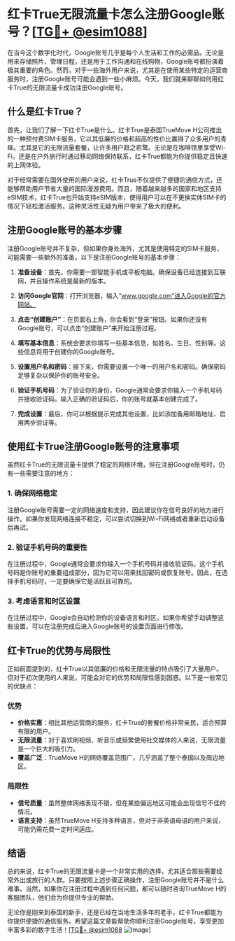 # 红卡True无限流量卡怎么注册Google账号？[[TG💪+ @esim1088](https://t.me/s/esim1088)]

在当今这个数字化时代，Google账号几乎是每个人生活和工作的必需品。无论是用来存储照片、管理日程，还是用于工作沟通和在线购物，Google账号都扮演着极其重要的角色。然而，对于一些海外用户来说，尤其是在使用某些特定的运营商服务时，注册Google账号可能会遇到一些小麻烦。今天，我们就来聊聊如何用红卡True的无限流量卡成功注册Google账号。

## 什么是红卡True？

首先，让我们了解一下红卡True是什么。红卡True是泰国TrueMove H公司推出的一种预付费SIM卡服务，它以其低廉的价格和超高的性价比赢得了众多用户的青睐。尤其是它的无限流量套餐，让许多用户趋之若鹜。无论是在咖啡馆里享受Wi-Fi，还是在户外旅行时通过移动网络保持联系，红卡True都能为你提供稳定且快速的上网体验。

对于经常需要在国外使用的用户来说，红卡True不仅提供了便捷的通信方式，还能够帮助用户节省大量的国际漫游费用。而且，随着越来越多的国家和地区支持eSIM技术，红卡True也开始支持eSIM版本，使得用户可以在不更换实体SIM卡的情况下轻松激活服务。这种灵活性无疑为用户带来了极大的便利。

## 注册Google账号的基本步骤

注册Google账号并不复杂，但如果你身处海外，尤其是使用特定的SIM卡服务，可能需要一些额外的准备。以下是注册Google账号的基本步骤：

1. **准备设备**：首先，你需要一部智能手机或平板电脑。确保设备已经连接到互联网，并且操作系统是最新的版本。

2. **访问Google官网**：打开浏览器，输入“www.google.com”进入Google的官方网站。

3. **点击“创建账户”**：在页面右上角，你会看到“登录”按钮。如果你还没有Google账号，可以点击“创建账户”来开始注册过程。

4. **填写基本信息**：系统会要求你填写一些基本信息，如姓名、生日、性别等。这些信息将用于创建你的Google账号。

5. **设置用户名和密码**：接下来，你需要设置一个唯一的用户名和密码。确保密码足够复杂以保护你的账号安全。

6. **验证手机号码**：为了验证你的身份，Google通常会要求你输入一个手机号码并接收验证码。输入正确的验证码后，你的账号就基本创建完成了。

7. **完成设置**：最后，你可以根据提示完成其他设置，比如添加备用邮箱地址、启用两步验证等。

## 使用红卡True注册Google账号的注意事项

虽然红卡True的无限流量卡提供了稳定的网络环境，但在注册Google账号时，仍有一些需要注意的地方：

### 1. 确保网络稳定

注册Google账号需要一定的网络速度和支持，因此建议你在信号良好的地方进行操作。如果你发现网络连接不稳定，可以尝试切换到Wi-Fi网络或者重新启动设备后再试。

### 2. 验证手机号码的重要性

在注册过程中，Google通常会要求你输入一个手机号码并接收验证码。这个手机号码是你账号的重要组成部分，因为它可以用来找回密码或恢复账号。因此，在选择手机号码时，一定要确保它是活跃且可靠的。

### 3. 考虑语言和时区设置

在注册过程中，Google会自动检测你的设备语言和时区。如果你希望手动调整这些设置，可以在注册完成后进入Google账号的设置页面进行修改。

## 红卡True的优势与局限性

正如前面提到的，红卡True以其低廉的价格和无限流量的特点吸引了大量用户。但对于初次使用的人来说，可能会对它的优势和局限性感到困惑。以下是一些常见的优缺点：

### 优势

- **价格实惠**：相比其他运营商的服务，红卡True的套餐价格非常亲民，适合预算有限的用户。
- **无限流量**：对于喜欢刷视频、听音乐或频繁使用社交媒体的人来说，无限流量是一个巨大的吸引力。
- **覆盖广泛**：TrueMove H的网络覆盖范围广，几乎涵盖了整个泰国以及周边地区。

### 局限性

- **信号质量**：虽然整体网络表现不错，但在某些偏远地区可能会出现信号不佳的情况。
- **语言支持**：虽然TrueMove H支持多种语言，但对于非英语母语的用户来说，可能仍需花费一定时间适应。

## 结语

总的来说，红卡True的无限流量卡是一个非常实用的选择，尤其适合那些需要经常外出或旅行的人群。只要按照上述步骤正确操作，注册Google账号并不是什么难事。当然，如果你在注册过程中遇到任何问题，都可以随时咨询TrueMove H的客服团队，他们会为你提供专业的帮助。

无论你是刚来到泰国的新手，还是已经在当地生活多年的老手，红卡True都能为你提供便捷的通信服务。希望这篇文章能帮助你顺利注册Google账号，享受更加丰富多彩的数字生活！[[TG💪+ @esim1088](https://t.me/s/esim1088) ![Image](https://i.postimg.cc/4NQfJmqS/Snipaste-2025-05-13-00-14-12.png)]